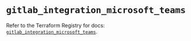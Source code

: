 # `gitlab_integration_microsoft_teams`

Refer to the Terraform Registry for docs: [`gitlab_integration_microsoft_teams`](https://registry.terraform.io/providers/gitlabhq/gitlab/18.2.0/docs/resources/integration_microsoft_teams).
